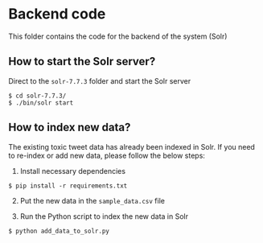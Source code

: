 # Backend code

This folder contains the code for the backend of the system (Solr)

## How to start the Solr server?
Direct to the `solr-7.7.3` folder and start the Solr server
```
$ cd solr-7.7.3/
$ ./bin/solr start
```

## How to index new data?
The existing toxic tweet data has already been indexed in Solr.
If you need to re-index or add new data, please follow the below steps:

1. Install necessary dependencies
```
$ pip install -r requirements.txt
```

2. Put the new data in the `sample_data.csv` file

3. Run the Python script to index the new data in Solr
```
$ python add_data_to_solr.py
```
